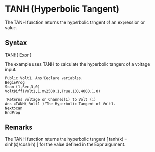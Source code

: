 # TANH (Hyperbolic Tangent)

The TANH function returns the hyperbolic tangent of an expression or value.

## Syntax

TANH( Expr )

The example uses TANH to calculate the hyperbolic tangent of a voltage input.

```
Public Volt1, Ans'Declare variables.
BeginProg
Scan (1,Sec,3,0)
VoltDiff(Volt1,1,mv2500,1,True,100,4000,1,0)

'Returns voltage on Channel(1) to Volt (1)
Ans =TANH( Volt1 )'The Hyperbolic Tangent of Volt1.
NextScan
EndProg
```

## Remarks

The TANH function returns the hyperbolic tangent [ tanh(x) = sinh(x)/cosh(h) ] for the value defined in the Expr argument.
